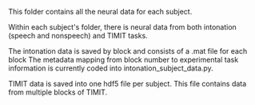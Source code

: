 This folder contains all the neural data for each subject. 

Within each subject's folder, there is neural data from both intonation (speech and nonspeech)
and TIMIT tasks. 

The intonation data is saved by block and consists of a .mat file for each block
The metadata mapping from block number to experimental task information is currently coded into
intonation_subject_data.py. 

TIMIT data is saved into one hdf5 file per subject. This file contains data from multiple blocks
of TIMIT.
